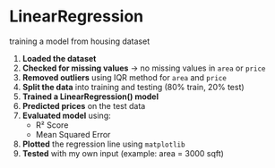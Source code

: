 # LinearRegression
training a model from housing dataset
1. **Loaded the dataset**  
2. **Checked for missing values** → no missing values in `area` or `price`
3. **Removed outliers** using IQR method for `area` and `price`
4. **Split the data** into training and testing (80% train, 20% test)
5. **Trained a LinearRegression() model**
6. **Predicted prices** on the test data
7. **Evaluated model** using:
   - R² Score
   - Mean Squared Error
8. **Plotted** the regression line using `matplotlib`
9. **Tested** with my own input (example: area = 3000 sqft)
